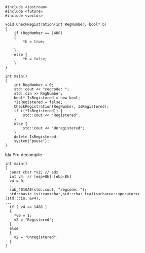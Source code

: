     #include <iostream>
    #include <future>
    #include <vector>

    void CheckRegistration(int RegNumber, bool* b)
    {
        if (RegNumber == 1488)
        {
            *b = true;

        }
        else {
            *b = false;
        }
    }

    int main()
    {
        int RegNumber = 0; 
        std::cout << "regcode: ";
        std::cin >> RegNumber;
        bool* IsRegistered = new bool;
        *IsRegistered = false;
        CheckRegistration(RegNumber, IsRegistered);
        if ((*IsRegistered)) {
            std::cout << "Registered";
        }
        else {
            std::cout << "Unregistered";
        }
        delete IsRegistered;
        system("pause");
    }

   Ida Pro decompile
   

    int main()
    {
      const char *v2; // edx
      int v4; // [esp+8h] [ebp-8h]
      v4 = 0;
      ...
      sub_4010A0(std::cout, "regcode: ");
      std::basic_istream<char,std::char_traits<char>>::operator>>(std::cin, &v4);
    ...
      if ( v4 == 1488 )
      {
        *v0 = 1;
        v2 = "Registered";
      }
      else
      {
        v2 = "Unregistered";
      } 
    }
